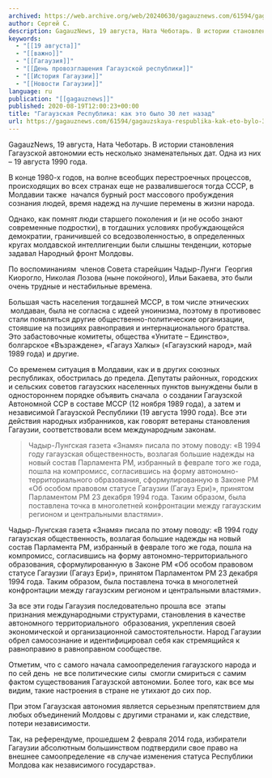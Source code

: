```yaml
---
archived: https://web.archive.org/web/20240630/gagauznews.com/61594/gagauzskaya-respublika-kak-eto-bylo-30-let-nazad.html
author: Сергей С.
description: GagauzNews, 19 августа, Ната Чеботарь. В истории становления Гагаузской автономии есть несколько знаменательных дат. Одна из них – 19 августа 1990 года. В конце 1980-х годов, на волне всеобщих перестроечных процессов, происходящих во всех странах еще не развалившегося тогда СССР, в Молдавии также  начался бурный рост массового пробуждения сознания людей, время надежд на лучшие перемены в жизни народа. Однако, как помнят люди старшего поколения и (и не особо знают современные подростки), в тогдашних условиях пробуждающейся демократии, граничившей со вседозволенностью, в определенных кругах молдавской интеллигенции были слышны тенденции, которые задавал Народный фронт Молдовы. По воспоминаниям  членов Совета старейшин Чадыр-Лунги  Георгия Киорогло, […]
keywords:
  - "[[19 августа]]"
  - "[[важно]]"
  - "[[Гагаузия]]"
  - "[[День провозглашения Гагаузской республики]]"
  - "[[История Гагаузии]]"
  - "[[Новости Гагаузии]]"
language: ru
publication: "[[gagauznews]]"
published: 2020-08-19T12:00:23+00:00
title: "Гагаузская Республика: как это было 30 лет назад"
url: https://gagauznews.com/61594/gagauzskaya-respublika-kak-eto-bylo-30-let-nazad.html
---
```


GagauzNews, 19 августа, Ната Чеботарь. В истории становления Гагаузской автономии есть несколько знаменательных дат. Одна из них – 19 августа 1990 года.

В конце 1980-х годов, на волне всеобщих перестроечных процессов, происходящих во всех странах еще не развалившегося тогда СССР, в Молдавии также  начался бурный рост массового пробуждения сознания людей, время надежд на лучшие перемены в жизни народа.

Однако, как помнят люди старшего поколения и (и не особо знают современные подростки), в тогдашних условиях пробуждающейся демократии, граничившей со вседозволенностью, в определенных кругах молдавской интеллигенции были слышны тенденции, которые задавал Народный фронт Молдовы.

По воспоминаниям  членов Совета старейшин Чадыр-Лунги  Георгия Киорогло, Николая Лозова (ныне покойного), Ильи Бакаева, это были очень трудные и нестабильные времена.

Большая часть населения тогдашней МССР, в том числе этнических  молдаван, была не согласна с идеей уноинизма, поэтому в противовес стали появляться другие общественно-политические организации, стоявшие на позициях равноправия и интернационального братства. Это забастовочные комитеты, общества «Унитате – Единство», болгарское «Възраждене», «Гагауз Халкы» («Гагаузский народ», май 1989 года) и другие.

Со временем ситуация в Молдавии, как и в других союзных республиках, обострилась до предела. Депутаты районных, городских и сельских советов гагаузских населенных пунктов вынуждены были в одностороннем порядке объявить сначала  о создании Гагаузской Автономной ССР в составе МССР (12 ноября 1989 года), а затем и независимой Гагаузской Республики (19 августа 1990 года). Все эти действия народных избранников, как говорят ветераны становления Гагаузии, соответствовали всем международным законам.

> Чадыр-Лунгская газета «Знамя» писала по этому поводу: «В 1994 году гагаузская общественность, возлагая большие надежды на новый состав Парламента РМ, избранный в феврале того же года, пошла на компромисс, согласившись на форму автономно-территориального образования, сформулированную в Законе РМ «Об особом правовом статусе Гагаузии (Гагауз Ери)», принятом Парламентом РМ 23 декабря 1994 года. Таким образом, была поставлена точка в многолетней конфронтации между гагаузским регионом и центральными властями».

Чадыр-Лунгская газета «Знамя» писала по этому поводу: «В 1994 году гагаузская общественность, возлагая большие надежды на новый состав Парламента РМ, избранный в феврале того же года, пошла на компромисс, согласившись на форму автономно-территориального образования, сформулированную в Законе РМ «Об особом правовом статусе Гагаузии (Гагауз Ери)», принятом Парламентом РМ 23 декабря 1994 года. Таким образом, была поставлена точка в многолетней конфронтации между гагаузским регионом и центральными властями».

За все эти годы Гагаузия последовательно прошла все  этапы признания международными структурами, становления в качестве автономного территориального  образования, укрепления своей экономической и организационной самостоятельности. Народ Гагаузии обрел самосознание и идентифицировал себя как стремящийся к равноправию в равноправном сообществе.

Отметим, что с самого начала самоопределения гагаузского народа и по сей день  не все политические силы  смогли смириться с самим фактом существования Гагаузской автономии. Более того, как все мы видим, такие настроения в стране не утихают до сих пор.

При этом Гагаузская автономия является серьезным препятствием для любых объединений Молдовы с другими странами и, как следствие, потери независимости.

Так, на референдуме, прошедшем 2 февраля 2014 года, избиратели Гагаузии абсолютным большинством подтвердили свое право на внешнее самоопределение «в случае изменения статуса Республики Молдова как независимого государства».